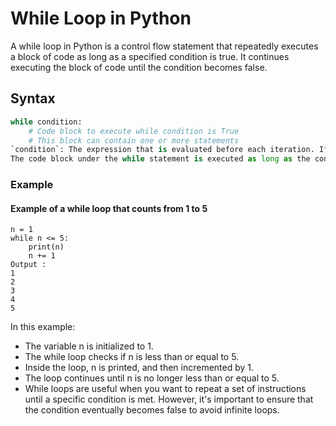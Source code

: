 # While Loop in Python

A while loop in Python is a control flow statement that repeatedly executes a block of code as long as a specified condition is true. It continues executing the
block of code until the condition becomes false.

## Syntax

```python
while condition:
    # Code block to execute while condition is True
    # This block can contain one or more statements
`condition`: The expression that is evaluated before each iteration. If it evaluates to True, the loop continues; if it evaluates to False, the loop exits.
The code block under the while statement is executed as long as the condition remains True.
```
### Example 
#### Example of a while loop that counts from 1 to 5
```
n = 1
while n <= 5:
    print(n)
    n += 1
Output :
1
2
3
4
5
```
In this example:

- The variable n is initialized to 1.
- The while loop checks if n is less than or equal to 5.
- Inside the loop, n is printed, and then incremented by 1.
- The loop continues until n is no longer less than or equal to 5.
- While loops are useful when you want to repeat a set of instructions until a specific condition is met. However, it's important to ensure that the condition eventually
  becomes false to avoid infinite loops.


    

